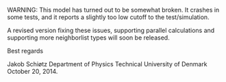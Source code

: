 WARNING:  This model has turned out to be somewhat broken.  It crashes in some tests, and it reports a slightly too low cutoff to the test/simulation.

A revised version fixing these issues, supporting parallel calculations and supporting more neighborlist types will soon be released.

Best regards

Jakob Schiøtz
Department of Physics
Technical University of Denmark
October 20, 2014.
